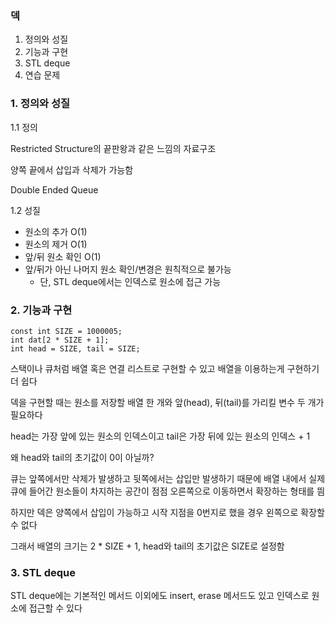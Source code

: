 ### 덱

1. 정의와 성질
2. 기능과 구현
3. STL deque
4. 연습 문제

### 1. 정의와 성질
1.1 정의

Restricted Structure의 끝판왕과 같은 느낌의 자료구조

양쪽 끝에서 삽입과 삭제가 가능함

Double Ended Queue

1.2 성질
- 원소의 추가 O(1)
- 원소의 제거 O(1)
- 앞/뒤 원소 확인 O(1)
- 앞/뒤가 아닌 나머지 원소 확인/변경은 원칙적으로 불가능
  - 단, STL deque에서는 인덱스로 원소에 접근 가능

### 2. 기능과 구현
```
const int SIZE = 1000005;
int dat[2 * SIZE + 1];
int head = SIZE, tail = SIZE;
```
스택이나 큐처럼 배열 혹은 연결 리스트로 구현할 수 있고 배열을 이용하는게 구현하기 더 쉽다

덱을 구현할 때는 원소를 저장할 배열 한 개와 앞(head), 뒤(tail)를 가리킬 변수 두 개가 필요하다

head는 가장 앞에 있는 원소의 인덱스이고 tail은 가장 뒤에 있는 원소의 인덱스 + 1

왜 head와 tail의 초기값이 0이 아닐까?

큐는 앞쪽에서만 삭제가 발생하고 뒷쪽에서는 삽입만 발생하기 때문에 배열 내에서 실제 큐에 들어간 원소들이 차지하는 공간이 점점 오른쪽으로 이동하면서 확장하는 형태를 띔

하지만 덱은 양쪽에서 삽입이 가능하고 시작 지점을 0번지로 했을 경우 왼쪽으로 확장할 수 없다

그래서 배열의 크기는 2 * SIZE + 1, head와 tail의 초기값은 SIZE로 설정함

### 3. STL deque
STL deque에는 기본적인 메서드 이외에도 insert, erase 메서드도 있고 인덱스로 원소에 접근할 수 있다
